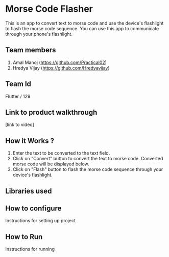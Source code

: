 # Morse Code Flasher
This is an app to convert text to morse code and use the device's flashlight to flash the morse code sequence. You can use this app to communicate through your phone's flashlight.

## Team members
1. Amal Manoj (https://github.com/Practical02)
2. Hredya Vijay (https://github.com/Hredyavijay)

## Team Id
Flutter / 129

## Link to product walkthrough
[link to video]

## How it Works ?
1. Enter the text to be converted to the text field.
2. Click on "Convert" button to convert the text to morse code. Converted morse code will be displayed below.
3. Click on "Flash" button to flash the morse code sequence through your device's flashlight.

## Libraries used


## How to configure
Instructions for setting up project

## How to Run
Instructions for running
